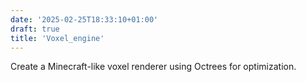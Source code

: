 ```yaml
---
date: '2025-02-25T18:33:10+01:00'
draft: true
title: 'Voxel_engine'
---
```

Create a Minecraft-like voxel renderer using Octrees for optimization.